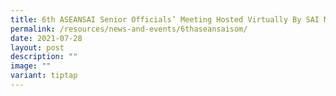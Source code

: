 ```yaml
---
title: 6th ASEANSAI Senior Officials’ Meeting Hosted Virtually By SAI Malaysia
permalink: /resources/news-and-events/6thaseansaisom/
date: 2021-07-28
layout: post
description: ""
image: ""
variant: tiptap
---
```

